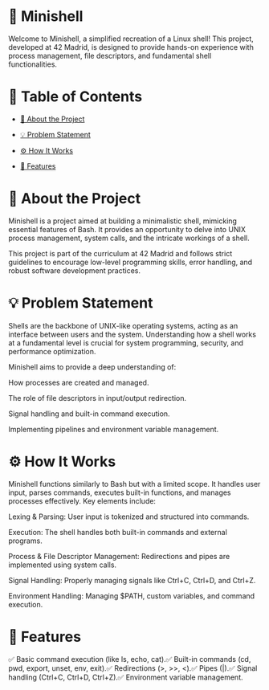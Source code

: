 # 🐚 Minishell

Welcome to Minishell, a simplified recreation of a Linux shell! This project, developed at 42 Madrid, is designed to provide hands-on experience with process management, file descriptors, and fundamental shell functionalities.

# 📜 Table of Contents

- [📖 About the Project](#id1)

- [💡 Problem Statement](#id2)

- [⚙️ How It Works](#id3)

- [🚀 Features](#id4)


# 📖 About the Project<a name="id1"></a>

Minishell is a project aimed at building a minimalistic shell, mimicking essential features of Bash. It provides an opportunity to delve into UNIX process management, system calls, and the intricate workings of a shell.

This project is part of the curriculum at 42 Madrid and follows strict guidelines to encourage low-level programming skills, error handling, and robust software development practices.

# 💡 Problem Statement<a name="id2"></a>

Shells are the backbone of UNIX-like operating systems, acting as an interface between users and the system. Understanding how a shell works at a fundamental level is crucial for system programming, security, and performance optimization.

Minishell aims to provide a deep understanding of:

How processes are created and managed.

The role of file descriptors in input/output redirection.

Signal handling and built-in command execution.

Implementing pipelines and environment variable management.

# ⚙️ How It Works<a name="id3"></a>

Minishell functions similarly to Bash but with a limited scope. It handles user input, parses commands, executes built-in functions, and manages processes effectively. Key elements include:

Lexing & Parsing: User input is tokenized and structured into commands.

Execution: The shell handles both built-in commands and external programs.

Process & File Descriptor Management: Redirections and pipes are implemented using system calls.

Signal Handling: Properly managing signals like Ctrl+C, Ctrl+D, and Ctrl+Z.

Environment Handling: Managing $PATH, custom variables, and command execution.

# 🚀 Features<a name="id4"></a>

✅ Basic command execution (like ls, echo, cat).✅ Built-in commands (cd, pwd, export, unset, env, exit).✅ Redirections (>, >>, <).✅ Pipes (|).✅ Signal handling (Ctrl+C, Ctrl+D, Ctrl+Z).✅ Environment variable management.
